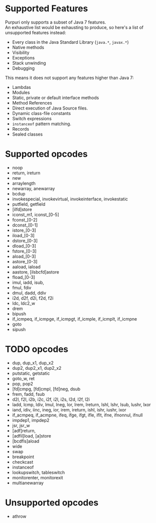 # Supported Features

Purpuri only supports a subset of Java 7 features.  
An exhaustive list would be exhausting to produce, so here's a list of unsupported features instead:

* Every class in the Java Standard Library (`java.*`, `javax.*`)
* Native methods
* Visibility
* Exceptions
* Stack unwinding
* Debugging

This means it does not support any features higher than Java 7:

* Lambdas
* Modules
* Static, private or default interface methods
* Method References
* Direct execution of Java Source files.
* Dynamic class-file constants
* Switch expressions
* `instanceof` pattern matching.
* Records
* Sealed classes

# Supported opcodes

* noop
* return, ireturn
* new
* arraylength
* newarray, anewarray
* bcdup
* invokespecial, invokevirtual, invokeinterface, invokestatic
* putfield, getfield
* [ilfd]store
* iconst_m1, iconst_[0-5]
* fconst_[0-2]
* dconst_[0-1]
* istore_[0-3]
* iload_[0-3]
* dstore_[0-3]
* dload_[0-3]
* fstore_[0-3]
* aload_[0-3]
* astore_[0-3]
* aaload, iaload
* aastore, [ilsbcfd]astore
* fload_[0-3]
* imul, iadd, isub,
* fmul, fdiv
* dmul, dadd, ddiv
* i2d, d2f, d2i, f2d, f2i
* ldc, ldc2_w
* drem
* bipush
* if_icmpeq, if_icmpge, if_icmpgt, if_icmple, if_icmplt, if_icmpne
* goto
* sipush

# TODO opcodes

* dup, dup_x1, dup_x2
* dup2, dup2_x1, dup2_x2
* putstatic, getstatic
* goto_w, ret
* pop, pop2
* [fd]cmpg, [fd]cmpl, [fd]neg, dsub
* frem, fadd, fsub
* d2l, f2l, i2b, i2c, i2f, i2l, i2s, l2d, l2f, l2i
* ladd, lcmp, ldiv, lmul, lneg, lor, lrem, lreturn, lshl, lshr, lsub, lushr, lxor
* iand, idiv, iinc, ineg, ior, irem, ireturn, ishl, ishr, iushr, ixor
* if_acmpeq, if_acmpne, ifeq, ifge, ifgt, ifle, iflt, ifne, ifnonnul, ifnull
* impdep1, impdep2
* jsr, jsr_w
* [adf]return,
* [adfil]load, [a]store
* [bcdfls]aload
* wide
* swap
* breakpoint
* checkcast
* instanceof
* lookupswitch, tableswitch
* monitorenter, monitorexit
* multianewarray

# Unsupported opcodes

* athrow


